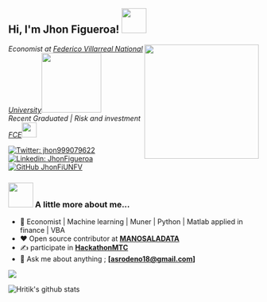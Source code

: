 <h2> Hi, I'm Jhon Figueroa! <img src="http://www.imagenesanimadas.net/Economia/La-bolsa/La-bolsa-04.gif" width="50"></h2>
<img align='right' src="https://nemesisrisk.com/wp-content/uploads/2019/06/Be-DigitalShield-ITPartner-1.gif" width="230">
<p><em>Economist at <a href="http://web2.unfv.edu.pe/sitio/">Federico Villarreal National University</a><img src="https://4.bp.blogspot.com/-rqhE-w1Msj0/XGxotiUiXRI/AAAAAAABNa0/LFfs4PpHWh8C2veIHItnNoQxxRk6g1u3gCLcBGAs/s1600/unfv-logo.jpg" width="120"></br> Recent Graduated | Risk and investment  <a href="http://web2.unfv.edu.pe/fce2/#">FCE</a><img src="https://media.giphy.com/media/fYSnHlufseco8Fh93Z/giphy.gif" width="30"> 
</em></p>

[![Twitter: jhon999079622](https://img.shields.io/twitter/follow/jhon999079622?style=social)](https://twitter.com/jhon999079622)
[![Linkedin: JhonFigueroa](https://img.shields.io/badge/-JhonFigueroa-blue?style=flat-square&logo=Linkedin&logoColor=white&link=https://www.linkedin.com/in/jhon-vidal-figueroa-céspedes-166837124/)](https://www.linkedin.com/in/jhon-vidal-figueroa-céspedes-166837124/)
[![GitHub JhonFiUNFV](https://img.shields.io/github/followers/JhonFiUNFV?label=follow&style=social)](https://github.com/JhonFiUNFV)


### <img src="https://media.giphy.com/media/VgCDAzcKvsR6OM0uWg/giphy.gif" width="50"> A little more about me...  
- :dart: Economist | Machine learning | Muner | Python | Matlab applied in finance | VBA  
- :heart: Open source contributor at **[MANOSALADATA](https://github.com/manosaladata)**
- :writing_hand: participate in **[HackathonMTC](https://www.gob.pe/institucion/mtc/noticias/82259-unete-a-la-hackathon-mtc-lanza-convocatoria-para-encuentro-tecnologico-por-la-seguridad-vial-2020)**
- :e-mail: Ask me about anything ; **[asrodeno18@gmail.com]**
<a href="https://github.com/JhonFiUNFV">
  <img align="center" src="https://github-readme-stats.vercel.app/api/top-langs/?username=JhonFiUNFV"/>
</a>

![Hritik's github stats](https://github-readme-stats.vercel.app/api?username=JhonFiUNFV&show_icons=true&hide_border=true)
